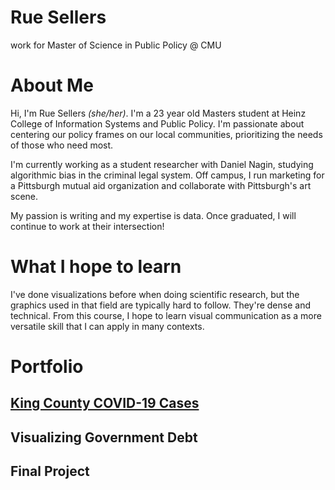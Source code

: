 # Rue Sellers
work for Master of Science in Public Policy @ CMU

# About Me
Hi, I'm Rue Sellers _(she/her)_. I'm a 23 year old Masters student at  Heinz College of Information Systems and Public Policy. I'm passionate about centering our policy frames on our local communities, prioritizing the needs of those who need most. 

I'm currently working as a student researcher with Daniel Nagin, studying algorithmic bias in the criminal legal system. Off campus, I run marketing for a Pittsburgh mutual aid organization and collaborate with Pittsburgh's art scene. 

My passion is writing and my expertise is data. Once graduated, I will continue to work at their intersection!

# What I hope to learn
I've done visualizations before when doing scientific research, but the graphics used in that field are typically hard to follow. They're dense and technical. From this course, I hope to learn visual communication as a more versatile skill that I can apply in many contexts.

# Portfolio
## [King County COVID-19 Cases](https://ruesellers.github.io/datastories/kingcountydemo.html)
## Visualizing Government Debt
## Final Project

